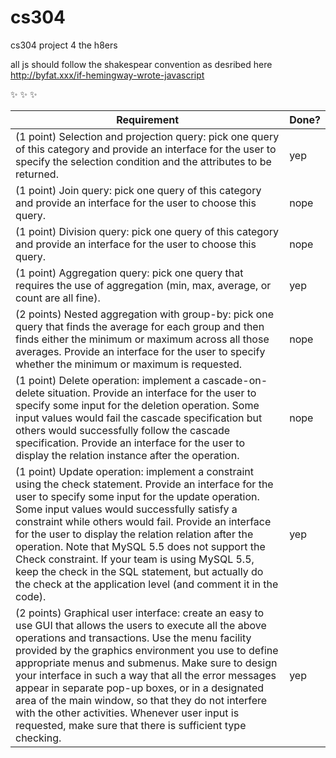 cs304
=====

cs304 project 4 the h8ers



all js should follow the shakespear convention as desribed here
http://byfat.xxx/if-hemingway-wrote-javascript

:sparkles: :sparkles: :sparkles:


| Requirement | Done? |
|-------------|-------|
| (1 point) Selection and projection query: pick one query of this category and provide an interface for the user to specify the selection condition and the attributes to be returned. | yep |
| (1 point) Join query: pick one query of this category and provide an interface for the user to choose this query. | nope |
| (1 point) Division query: pick one query of this category and provide an interface for the user to choose this query. | nope | 
| (1 point) Aggregation query: pick one query that requires the use of aggregation (min, max, average, or count are all fine). | yep |
| (2 points) Nested aggregation with group-by: pick one query that finds the average for each group and then finds either the minimum or maximum across all those averages. Provide an interface for the user to specify whether the minimum or maximum is requested. | nope |
| (1 point) Delete operation: implement a cascade-on-delete situation. Provide an interface for the user to specify some input for the deletion operation.  Some input values would fail the cascade specification but others would successfully follow the cascade specification. Provide an interface for the user to display the relation instance after the operation. | nope |
| (1 point) Update operation: implement a constraint using the check statement. Provide an interface for the user to specify some input for the update operation. Some input values would successfully satisfy a constraint while others would fail. Provide an interface for the user to display the relation relation after the operation. Note that MySQL 5.5 does not support the Check constraint. If your team is using MySQL 5.5, keep the check in the SQL statement, but actually do the check at the application level (and comment it in the code). | yep |
| (2 points)  Graphical user interface: create an easy to use GUI  that allows the users to execute all the above operations and transactions. Use the menu facility provided by the graphics environment you use to define appropriate menus and submenus. Make sure to design your interface in such a way that all the error messages appear in separate pop-up boxes, or in a designated area of the main window, so that they do not interfere with the other activities. Whenever user input is requested, make sure that there is sufficient type checking. | yep |
